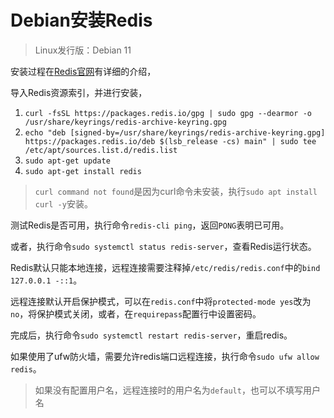 # Debian安装Redis

> Linux发行版：Debian 11

安装过程在[Redis官网](https://redis.io/docs/getting-started/)有详细的介绍，

导入Redis资源索引，并进行安装，

1. `curl -fsSL https://packages.redis.io/gpg | sudo gpg --dearmor -o /usr/share/keyrings/redis-archive-keyring.gpg`
2. `echo "deb [signed-by=/usr/share/keyrings/redis-archive-keyring.gpg] https://packages.redis.io/deb $(lsb_release -cs) main" | sudo tee /etc/apt/sources.list.d/redis.list`
3. `sudo apt-get update`
4. `sudo apt-get install redis`

> `curl command not found`是因为curl命令未安装，执行`sudo apt install curl -y`安装。

测试Redis是否可用，执行命令`redis-cli ping`，返回`PONG`表明已可用。

或者，执行命令`sudo systemctl status redis-server`，查看Redis运行状态。

Redis默认只能本地连接，远程连接需要注释掉`/etc/redis/redis.conf`中的`bind 127.0.0.1 -::1`。

远程连接默认开启保护模式，可以在`redis.conf`中将`protected-mode yes`改为`no`，将保护模式关闭，或者，在`requirepass`配置行中设置密码。

完成后，执行命令`sudo systemctl restart redis-server`，重启redis。

如果使用了ufw防火墙，需要允许redis端口远程连接，执行命令`sudo ufw allow redis`。

> 如果没有配置用户名，远程连接时的用户名为`default`，也可以不填写用户名
